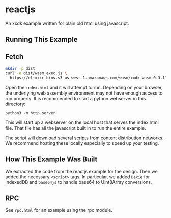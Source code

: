 # reactjs

An xxdk example written for plain old html using javascript.

## Running This Example

## Fetch

```bash
mkdir -p dist
curl -o dist/wasm_exec.js \
  https://elixxir-bins.s3-us-west-1.amazonaws.com/wasm/xxdk-wasm-0.3.19/dist/wasm_exec.js
```

Open the `index.html` and it will attempt to run. Depending on your
browser, the underlying web assembly environment may not have enough
access to run properly. It is recommended to start a python webserver
in this directory:

```
python3 -m http.server
```

This will start up a webserver on the local host that serves the
index.html file. That file has all the javascript built in to run the
entire example.

The script will download several scripts from content distribution
networks. We recommend hosting these locally especially to speed up
your testing.

## How This Example Was Built

We extracted the code from the reactjs example for the design. Then we
added the necessary `<script>` tags. In particular, we added `Dexie`
for indexedDB and `base64js` to handle base64 to Uint8Array
conversions.

## RPC

See `rpc.html` for an example using the rpc module.

